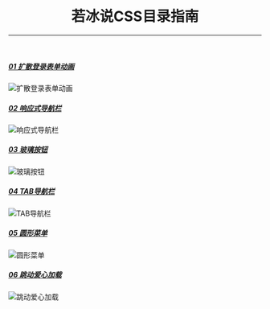 <h1 align="center" style="text-align:center;">
    若冰说CSS目录指南
</h1>

---

<br />

##### [01 扩散登录表单动画](/若冰说CSS/01-扩散登录表单动画)

![扩散登录表单动画](https://gitee.com/XiaoSaurus_dev/xiaosaurus-drawingbed/raw/master/imgs/01-扩散登录表单动画.gif)

##### [02 响应式导航栏](/若冰说CSS/02-响应式导航栏)
![响应式导航栏](https://gitee.com/XiaoSaurus_dev/xiaosaurus-drawingbed/raw/master/imgs/02-响应式导航栏.gif])

##### [03 玻璃按钮](/若冰说CSS/03-玻璃按钮)

![玻璃按钮](https://gitee.com/XiaoSaurus_dev/xiaosaurus-drawingbed/raw/master/imgs/03-玻璃按钮.gif])

##### [04 TAB导航栏](/若冰说CSS/04-TAB导航栏)

![TAB导航栏](https://gitee.com/XiaoSaurus_dev/xiaosaurus-drawingbed/raw/master/imgs/04-TAB导航栏.gif])

##### [05 圆形菜单](/若冰说CSS/05-圆形菜单)

![圆形菜单](https://gitee.com/XiaoSaurus_dev/xiaosaurus-drawingbed/raw/master/imgs/05-圆形菜单.gif]])

##### [06 跳动爱心加载](/若冰说CSS/06-跳动爱心加载)

![跳动爱心加载](https://gitee.com/XiaoSaurus_dev/xiaosaurus-drawingbed/raw/master/imgs/06-跳动爱心加载.gif]])
